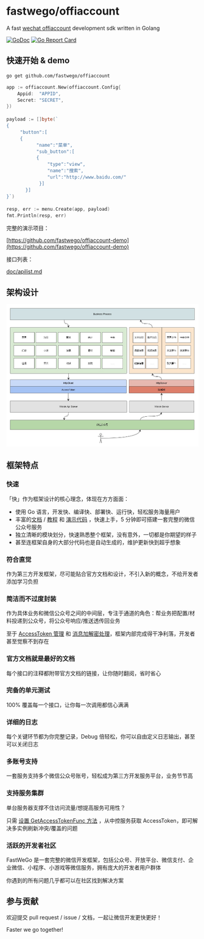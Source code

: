 # fastwego/offiaccount

A fast [wechat offiaccount](https://developers.weixin.qq.com/doc/offiaccount/Getting_Started/Overview.html) development sdk written in Golang

[![GoDoc](https://pkg.go.dev/badge/github.com/fastwego/offiaccount?status.svg)](https://pkg.go.dev/github.com/fastwego/offiaccount?tab=doc)
[![Go Report Card](https://goreportcard.com/badge/github.com/fastwego/offiaccount)](https://goreportcard.com/report/github.com/fastwego/offiaccount)

## 快速开始 & demo

```shell script
go get github.com/fastwego/offiaccount
```
```go
app := offiaccount.New(offiaccount.Config{
    Appid:  "APPID",
    Secret: "SECRET",
})

payload := []byte(`
{
     "button":[
     {
           "name":"菜单",
           "sub_button":[
           {	
               "type":"view",
               "name":"搜索",
               "url":"http://www.baidu.com/"
            }]
       }]
}`)

resp, err := menu.Create(app, payload)
fmt.Println(resp, err)
```

完整的演示项目：

[https://github.com/fastwego/offiaccount-demo](https://github.com/fastwego/offiaccount-demo)

接口列表：

[doc/apilist.md](doc/apilist.md)

## 架构设计

![sdk](./doc/img/sdk.jpg)

## 框架特点

### 快速

「快」作为框架设计的核心理念，体现在方方面面：

- 使用 Go 语言，开发快、编译快、部署快、运行快，轻松服务海量用户
- 丰富的[文档](https://pkg.go.dev/github.com/fastwego/offiaccount) / [教程](./doc/SUMMARY.md) 和 [演示代码](https://github.com/fastwego/offiaccount-demo) ，快速上手，5 分钟即可搭建一套完整的微信公众号服务
- 独立清晰的模块划分，快速熟悉整个框架，没有意外，一切都是你期望的样子
- 甚至连框架自身的大部分代码也是自动生成的，维护更新快到超乎想象

### 符合直觉

作为第三方开发框架，尽可能贴合官方文档和设计，不引入新的概念，不给开发者添加学习负担

### 简洁而不过度封装

作为具体业务和微信公众号之间的中间层，专注于通道的角色：帮业务把配置/材料投递到公众号，将公众号响应/推送透传回业务

至于 [AccessToken 管理](./doc/access_token.md) 和 [消息加解密处理](./doc/message.md)，框架内部完成得干净利落，开发者甚至觉察不到存在

### 官方文档就是最好的文档

每个接口的注释都附带官方文档的链接，让你随时翻阅，省时省心

### 完备的单元测试

100% 覆盖每一个接口，让你每一次调用都信心满满

### 详细的日志

每个关键环节都为你完整记录，Debug 倍轻松，你可以自由定义日志输出，甚至可以关闭日志

### 多账号支持

一套服务支持多个微信公众号账号，轻松成为第三方开发服务平台，业务节节高

### 支持服务集群

单台服务器支撑不住访问流量/想提高服务可用性？

只需 [设置 GetAccessTokenFunc 方法](https://pkg.go.dev/github.com/fastwego/offiaccount/?tab=doc#example-OffiAccount.SetGetAccessTokenHandler) ，从中控服务获取 AccessToken，即可解决多实例刷新冲突/覆盖的问题

### 活跃的开发者社区

FastWeGo 是一套完整的微信开发框架，包括公众号、开放平台、微信支付、企业微信、小程序、小游戏等微信服务，拥有庞大的开发者用户群体

你遇到的所有问题几乎都可以在社区找到解决方案


## 参与贡献

欢迎提交 pull request / issue / 文档，一起让微信开发更快更好！

Faster we go together!
